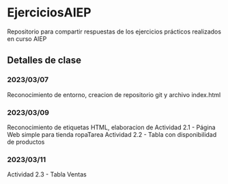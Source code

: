 # EjerciciosAIEP
Repositorio para compartir respuestas de los ejercicios prácticos realizados en curso AIEP


## Detalles de clase
### 2023/03/07
Reconocimiento de entorno, creacion de repositorio git y archivo index.html

### 2023/03/09
Reconocimiento de etiquetas HTML, elaboracion de 
Actividad 2.1 - Página Web simple para tienda ropaTarea
Actividad 2.2 - Tabla con disponibilidad de productos

### 2023/03/11
Actividad 2.3 - Tabla Ventas

